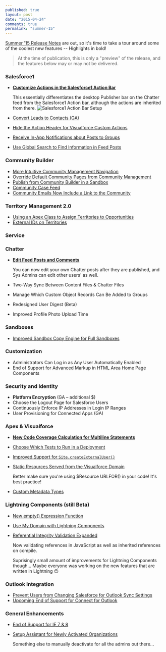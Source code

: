 ```yaml
---
published: true
layout: post
date: "2015-04-24"
comments: true
permalink: "summer-15"
---
```


<a href="http://releasenotes.docs.salesforce.com/en-us/summer15/release-notes/salesforce_release_notes.htm" target="_blank">Summer '15 Release Notes</a> are out, so it's time to take a tour around some of the coolest new features -- Highlights in bold!

> At the time of publication, this is only a "preview" of the release, and the features below may or may not be delivered.

### Salesforce1 
* <a href="http://releasenotes.docs.salesforce.com/en-us/summer15/release-notes/rn_mobile_salesforce1_newfeat_actionbar_customization.htm" target="_blank">**Customize Actions in the Salesforce1 Action Bar**</a>

	This essentially differentiates the desktop Publisher bar on the Chatter feed from the Salesforce1 Action bar, although the actions are inherited from there.
    ![Salesforce1 Action Bar Setup](http://releasenotes.docs.salesforce.com/en-us/summer15/release-notes/release_notes/images/page_layout_actions_sections.png)
* <a href="http://releasenotes.docs.salesforce.com/en-us/summer15/release-notes/rn_mobile_salesforce1_newfeat_leads.htm" target="_blank">Convert Leads to Contacts (GA)</a>
* <a href="http://releasenotes.docs.salesforce.com/en-us/summer15/release-notes/custom_actions_vf_pages_remove_pub_header.htm" target="_blank">Hide the Action Header for Visualforce Custom Actions</a>
* <a href="http://releasenotes.docs.salesforce.com/en-us/summer15/release-notes/rn_mobile_salesforce1_newfeat_groups_notification.htm" target="_blank">Receive In-App Notifications about Posts to Groups</a>
* <a href="http://releasenotes.docs.salesforce.com/en-us/summer15/release-notes/rn_mobile_salesforce1_newfeat_other_changes.htm#s1_other_action_call_icon_label" target="_blank">Use Global Search to Find Information in Feed Posts</a>

### Community Builder 
* <a href="http://releasenotes.docs.salesforce.com/en-us/summer15/release-notes/rn_networks_community_management_nav.htm" target="_blank">More Intuitive Community Management Navigation</a>
* <a href="http://releasenotes.docs.salesforce.com/en-us/summer15/release-notes/rn_networks_page_overrides.htm" target="_blank">Override Default Community Pages from Community Management</a>
* <a href="http://releasenotes.docs.salesforce.com/en-us/summer15/release-notes/rn_networks_publish_from_sandbox.htm" target="_blank">Publish from Community Builder in a Sandbox</a>
* <a href="http://releasenotes.docs.salesforce.com/en-us/summer15/release-notes/rn_networks_publish_from_sandbox.htm" target="_blank">Community Case Feed</a>
* <a href="http://releasenotes.docs.salesforce.com/en-us/summer15/release-notes/rn_networks_email_links_to_community.htm" target="_blank">Community Emails Now Include a Link to the Community</a>

### Territory Management 2.0 
* <a href="http://releasenotes.docs.salesforce.com/en-us/summer15/release-notes/rn_sales_enterprise_territory_management_opp_territory_assignment.htm" target="_blank">Using an Apex Class to Assign Territories to Opportunities</a>
* <a href="http://releasenotes.docs.salesforce.com/en-us/summer15/release-notes/rn_sales_enterprise_territory_management_external_id.htm" target="_blank">External IDs on Territories</a>

### Service 

### Chatter
* <a href="http://releasenotes.docs.salesforce.com/en-us/summer15/release-notes/rn_chatter_feeds_edit_posts.htm" target="_blank">**Edit Feed Posts and Comments**</a>

	You can now edit your own Chatter posts after they are published, and Sys Admins can edit other users' as well.
* Two-Way Sync Between Content Files & Chatter Files
* Manage Which Custom Object Records Can Be Added to Groups
* Redesigned User Digest (Beta)
* Improved Profile Photo Upload Time

### Sandboxes
* <a href="http://releasenotes.docs.salesforce.com/en-us/summer15/release-notes/rn_deployment_sandstorm.htm" target="_blank">Improved Sandbox Copy Engine for Full Sandboxes</a>

### Customization
* Administrators Can Log in as Any User Automatically Enabled
* End of Support for Advanced Markup in HTML Area Home Page Components

### Security and Identity
* **Platform Encryption** (GA – additional $)
* Choose the Logout Page for Salesforce Users
* Continuously Enforce IP Addresses in Login IP Ranges
* User Provisioning for Connected Apps (GA)

### Apex & Visualforce
* <a href="http://releasenotes.docs.salesforce.com/en-us/summer15/release-notes/rn_apex_expressions_coverage.htm" target="_blank">**New Code Coverage Calculation for Multiline Statements**</a>
* <a href="http://releasenotes.docs.salesforce.com/en-us/summer15/release-notes/rn_deployment_run_subset_of_tests.htm" target="_blank">Choose Which Tests to Run in a Deployment</a>
* <a href="https://developer.salesforce.com/docs/atlas.en-us.196.0.apexcode.meta/apexcode/apex_classes_sites.htm#apex_System_Site_createExternalUser_3" target="_blank">Improved Support for `Site.createExternalUser()`</a>
* <a href="http://releasenotes.docs.salesforce.com/en-us/summer15/release-notes/rn_vf_static_resources_visualforce_domain_cruc.htm" target="_blank">Static Resources Served from the Visualforce Domain</a>

	Better make sure you're using $Resource URLFOR() in your code! It's best practice!
* <a href="https://developer.salesforce.com/blogs/engineering/2015/04/custom-metadata-types-ga.html" target="_blank">Custom Metadata Types</a>

### Lightning Components (still Beta)
* <a href="http://releasenotes.docs.salesforce.com/en-us/summer15/release-notes/rn_lightning_expr_empty.htm" target="_blank">New empty() Expression Function</a>
* <a href="http://releasenotes.docs.salesforce.com/en-us/summer15/release-notes/rn_lightning_my_domain.htm" target="_blank">Use My Domain with Lightning Components</a>
* <a href="http://releasenotes.docs.salesforce.com/en-us/summer15/release-notes/rn_lightning_referential_integrity.htm" target="_blank">Referential Integrity Validation Expanded</a>

	Now validating references in JavaScript as well as inherited references on compile.
    
    Suprisingly small amount of improvements for Lightning Components though... Maybe everyone was working on the new features that are written in Lightning :wink:

### Outlook Integration
* <a href="http://releasenotes.docs.salesforce.com/en-us/summer15/release-notes/rn_sales_salesforce_for_outlook_default_sync_settings.htm" target="_blank">Prevent Users from Changing Salesforce for Outlook Sync Settings</a>
* <a href="https://help.salesforce.com/HTViewSolution?id=000204943" target="_blank">Upcoming End of Support for Connect for Outlook</a>

### General Enhancements
* <a href="https://help.salesforce.com/HTViewSolution?id=000187123" target="_blank">End of Support for IE 7 &amp; 8</a>
* <a href="http://releasenotes.docs.salesforce.com/en-us/summer15/release-notes/rn_general_setup_assistant.htm" target="_blank">Setup Assistant for Newly Activated Organizations</a>

	Something else to manually deactivate for all the admins out there...